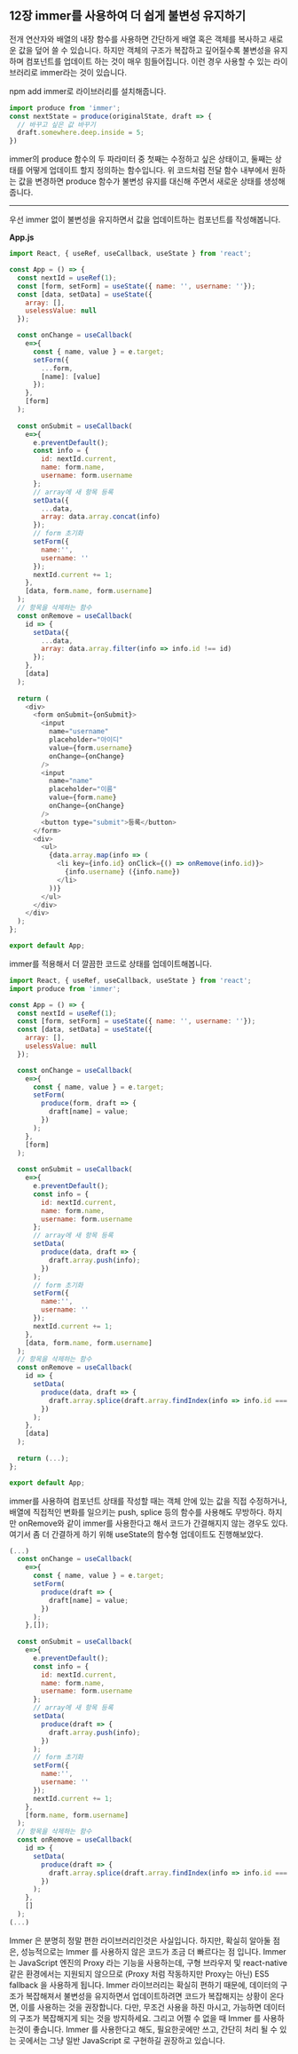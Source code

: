## 12장 immer를 사용하여 더 쉽게 불변성 유지하기

전개 연산자와 배열의 내장 함수를 사용하면 간단하게 배열 혹은 객체를 복사하고 새로운 값을 덮어 쓸 수 있습니다. 하지만 객체의 구조가 복잡하고 깊어질수록 불변성을 유지하며 컴포넌트를 업데이트 하는 것이 매우 힘들어집니다. 이런 경우 사용할 수 있는 라이브러리로 immer라는 것이 있습니다.

npm add immer로 라이브러리를 설치해줍니다.
```javascript
import produce from 'immer';
const nextState = produce(originalState, draft => {
  // 바꾸고 싶은 값 바꾸기
  draft.somewhere.deep.inside = 5;
})
```
immer의 produce 함수의 두 파라미터 중 첫째는 수정하고 싶은 상태이고, 둘째는 상태를 어떻게 업데이트 할지 정의하는 함수입니다. 위 코드처럼 전달 함수 내부에서 원하는 값을 변경하면 produce 함수가 불변성 유지를 대신해 주면서 새로운 상태를 생성해 줍니다.

----

우선 immer 없이 불변성을 유지하면서 값을 업데이트하는 컴포넌트를 작성해봅니다.

**App.js**
```javascript
import React, { useRef, useCallback, useState } from 'react';

const App = () => {
  const nextId = useRef(1);
  const [form, setForm] = useState({ name: '', username: ''});
  const [data, setData] = useState({
    array: [],
    uselessValue: null
  });

  const onChange = useCallback(
    e=>{
      const { name, value } = e.target;
      setForm({
        ...form,
        [name]: [value]
      });
    },
    [form]
  );
  
  const onSubmit = useCallback(
    e=>{
      e.preventDefault();
      const info = {
        id: nextId.current,
        name: form.name,
        username: form.username
      };
      // array에 새 항목 등록
      setData({
        ...data,
        array: data.array.concat(info)
      });
      // form 초기화
      setForm({
        name:'',
        username: ''
      });
      nextId.current += 1;
    },
    [data, form.name, form.username]
  );
  // 항목을 삭제하는 함수
  const onRemove = useCallback(
    id => {
      setData({
        ...data,
        array: data.array.filter(info => info.id !== id)
      });
    },
    [data]
  );
  
  return (
    <div>
      <form onSubmit={onSubmit}>
        <input
          name="username"
          placeholder="아이디"
          value={form.username}
          onChange={onChange}
        />
        <input
          name="name"
          placeholder="이름"
          value={form.name}
          onChange={onChange}
        />        
        <button type="submit">등록</button>
      </form>
      <div>
        <ul>
          {data.array.map(info => (
            <li key={info.id} onClick={() => onRemove(info.id)}>
              {info.username} ({info.name})
            </li>
          ))}
        </ul>
      </div>
    </div>
  );
};

export default App;
```

immer를 적용해서 더 깔끔한 코드로 상태를 업데이트해봅니다.

```javascript
import React, { useRef, useCallback, useState } from 'react';
import produce from 'immer';

const App = () => {
  const nextId = useRef(1);
  const [form, setForm] = useState({ name: '', username: ''});
  const [data, setData] = useState({
    array: [],
    uselessValue: null
  });

  const onChange = useCallback(
    e=>{
      const { name, value } = e.target;
      setForm(
        produce(form, draft => {
          draft[name] = value;
        })
      );
    },
    [form]
  );
  
  const onSubmit = useCallback(
    e=>{
      e.preventDefault();
      const info = {
        id: nextId.current,
        name: form.name,
        username: form.username
      };
      // array에 새 항목 등록
      setData(
        produce(data, draft => {
          draft.array.push(info);
        })
      );
      // form 초기화
      setForm({
        name:'',
        username: ''
      });
      nextId.current += 1;
    },
    [data, form.name, form.username]
  );
  // 항목을 삭제하는 함수
  const onRemove = useCallback(
    id => {
      setData(
        produce(data, draft => {
          draft.array.splice(draft.array.findIndex(info => info.id === id), 1);
        })
      );
    },
    [data]
  );
  
  return (...);
};

export default App;
```

immer를 사용하여 컴포넌트 상태를 작성할 때는 객체 안에 있는 값을 직접 수정하거나, 배열에 직접적인 변화를 일으키는 push, splice 등의 함수를 사용해도 무방하다. 하지만 onRemove와 같이 immer를 사용한다고 해서 코드가 간결해지지 않는 경우도 있다. 여기서 좀 더 간결하게 하기 위해 useState의 함수형 업데이트도 진행해보았다.

```javascript
(...)
  const onChange = useCallback(
    e=>{
      const { name, value } = e.target;
      setForm(
        produce(draft => {
          draft[name] = value;
        })
      );
    },[]);
  
  const onSubmit = useCallback(
    e=>{
      e.preventDefault();
      const info = {
        id: nextId.current,
        name: form.name,
        username: form.username
      };
      // array에 새 항목 등록
      setData(
        produce(draft => {
          draft.array.push(info);
        })
      );
      // form 초기화
      setForm({
        name:'',
        username: ''
      });
      nextId.current += 1;
    },
    [form.name, form.username]
  );
  // 항목을 삭제하는 함수
  const onRemove = useCallback(
    id => {
      setData(
        produce(draft => {
          draft.array.splice(draft.array.findIndex(info => info.id === id), 1);
        })
      );
    },
    []
  );
(...)
```

Immer 은 분명히 정말 편한 라이브러리인것은 사실입니다. 하지만, 확실히 알아둘 점은, 성능적으로는 Immer 를 사용하지 않은 코드가 조금 더 빠르다는 점 입니다.
Immer 는 JavaScript 엔진의 Proxy 라는 기능을 사용하는데, 구형 브라우저 및 react-native 같은 환경에서는 지원되지 않으므로 (Proxy 처럼 작동하지만 Proxy는 아닌) ES5 fallback 을 사용하게 됩니다.
Immer 라이브러리는 확실히 편하기 때문에, 데이터의 구조가 복잡해져서 불변성을 유지하면서 업데이트하려면 코드가 복잡해지는 상황이 온다면, 이를 사용하는 것을 권장합니다.
다만, 무조건 사용을 하진 마시고, 가능하면 데이터의 구조가 복잡해지게 되는 것을 방지하세요. 그리고 어쩔 수 없을 때 Immer 를 사용하는것이 좋습니다. Immer 를 사용한다고 해도, 필요한곳에만 쓰고, 간단히 처리 될 수 있는 곳에서는 그냥 일반 JavaScript 로 구현하길 권장하고 있습니다.